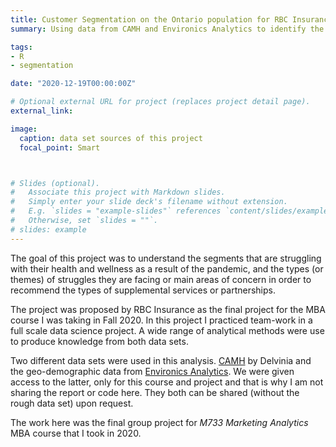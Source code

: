 ```yaml
---
title: Customer Segmentation on the Ontario population for RBC Insurance
summary: Using data from CAMH and Environics Analytics to identify the segments who are facing a decline in mental health during COVID-19

tags:
- R
- segmentation

date: "2020-12-19T00:00:00Z"

# Optional external URL for project (replaces project detail page).
external_link: 

image:
  caption: data set sources of this project
  focal_point: Smart



# Slides (optional).
#   Associate this project with Markdown slides.
#   Simply enter your slide deck's filename without extension.
#   E.g. `slides = "example-slides"` references `content/slides/example-slides.md`.
#   Otherwise, set `slides = ""`. 
# slides: example
---
```


The goal of this project was to understand the segments that are struggling with their health and
wellness as a result of the pandemic, and the types (or themes) of struggles they are facing or main areas of concern in order to recommend the types of supplemental services or partnerships.

The project was proposed by RBC Insurance as the final project for the MBA course I was taking in Fall 2020. In this project I practiced team-work in a full scale data science project. A wide range of analytical methods were use to produce knowledge from both data sets.

Two different data sets were used in this analysis. [CAMH](https://www.delvinia.com/camh-coronavirus-mental-health/) by Delvinia and the geo-demographic data from [Environics Analytics](https://environicsanalytics.com/en-ca). We were given access to the latter, only for this course and project and that is why I am not sharing the report or code here. They both can be shared (without the rough data set) upon request.


The work here was the final group project for _M733 Marketing Analytics_ MBA course that I took in 2020.